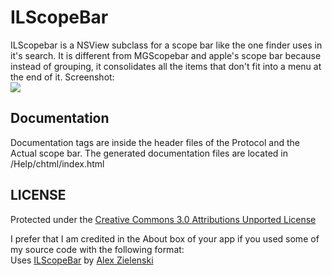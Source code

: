 **ILScopeBar**
=======================
ILScopebar is a NSView subclass for a scope bar like the one finder uses in it's search. 
It is different from MGScopebar and apple's scope bar because instead of grouping, it consolidates all the items that 
don't fit into a menu at the end of it.
Screenshot:  
![](http://github.com/alexzielenski/ILScopebar/raw/master/screenshot.png)

## Documentation
Documentation tags are inside the header files of the Protocol and the Actual scope bar. The generated documentation files are located in /Help/chtml/index.html

## LICENSE
Protected under the [Creative Commons 3.0 Attributions Unported License][3]

I prefer that I am credited in the About box of your app if you used some of my source code with the following format:  
Uses [ILScopeBar][1] by [Alex Zielenski][2]
	
[1]: http://github.com/alexzielenski/ILScopeBar  "ILScopeBar"
[2]: http://alexzielenski.com/  "Alex Zielenski"
[3]: http://creativecommons.org/licenses/by/3.0/ "Creative Commons 3.0 Attributes Unported License"


